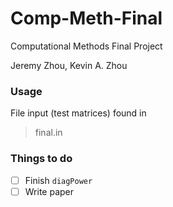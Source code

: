 # Comp-Meth-Final
Computational Methods Final Project

Jeremy Zhou, Kevin A. Zhou

### Usage
File input (test matrices) found in 
>final.in

### Things to do
- [ ] Finish `diagPower`
- [ ] Write paper
